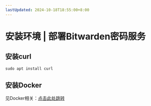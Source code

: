 ```yaml
---
lastUpdated: 2024-10-18T18:55:00+8:00
---
```


# 安装环境 | 部署Bitwarden密码服务

## 安装curl

```sudo apt install curl```

## 安装Docker

见Docker相关：[点击此处跳转](/Docker/安装Docker)